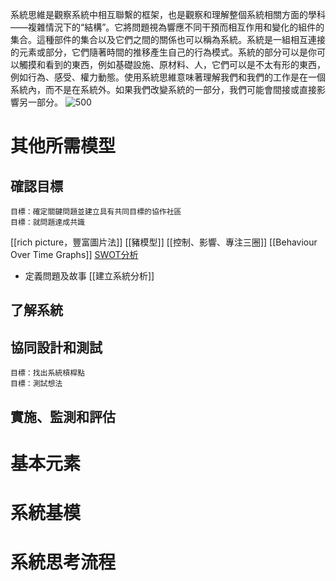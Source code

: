 系統思維是觀察系統中相互聯繫的框架，也是觀察和理解整個系統相關方面的學科——複雜情況下的“結構”。它將問題視為響應不同干預而相互作用和變化的組件的集合。這種部件的集合以及它們之間的關係也可以稱為系統。系統是一組相互連接的元素或部分，它們隨著時間的推移產生自己的行為模式。系統的部分可以是你可以觸摸和看到的東西，例如基礎設施、原材料、人，它們可以是不太有形的東西，例如行為、感受、權力動態。使用系統思維意味著理解我們和我們的工作是在一個系統內，而不是在系統外。如果我們改變系統的一部分，我們可能會間接或直接影響另一部分。
![500](Untitled%204.png)

# 其他所需模型
## 確認目標
```
目標：確定關鍵問題並建立具有共同目標的協作社區
目標：就問題達成共識
```
[[rich picture，豐富圖片法]]
[[豬模型]]
[[控制、影響、專注三圈]]
[[Behaviour Over Time Graphs]]
[SWOT分析](SWOT分析.md)
- 定義問題及故事
[[建立系統分析]]


## 了解系統

## 協同設計和測試
```
目標：找出系統槓桿點
目標：測試想法
```
## 實施、監測和評估



# 基本元素


# 系統基模





# 系統思考流程
